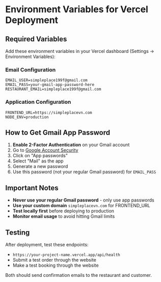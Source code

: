 # Environment Variables for Vercel Deployment

## Required Variables

Add these environment variables in your Vercel dashboard (Settings → Environment Variables):

### Email Configuration
```
EMAIL_USER=simpleplace199f@gmail.com
EMAIL_PASS=your-gmail-app-password-here
RESTAURANT_EMAIL=simpleplace199f@gmail.com
```

### Application Configuration
```
FRONTEND_URL=https://simpleplacevn.com
NODE_ENV=production
```

## How to Get Gmail App Password

1. **Enable 2-Factor Authentication** on your Gmail account
2. Go to [Google Account Security](https://myaccount.google.com/security)
3. Click on "App passwords"
4. Select "Mail" as the app
5. Generate a new password
6. Use this password (not your regular Gmail password) for `EMAIL_PASS`

## Important Notes

- **Never use your regular Gmail password** - only use app passwords
- **Use your custom domain** `simpleplacevn.com` for FRONTEND_URL
- **Test locally first** before deploying to production
- **Monitor email usage** to avoid hitting Gmail limits

## Testing

After deployment, test these endpoints:
- `https://your-project-name.vercel.app/api/health`
- Submit a test order through the website
- Make a test booking through the website

Both should send confirmation emails to the restaurant and customer.

